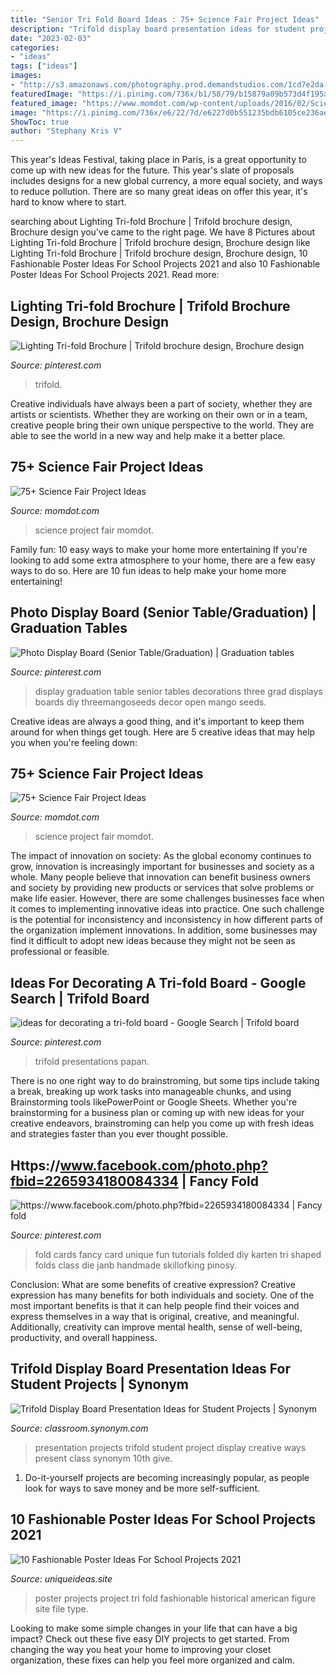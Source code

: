 ```yaml
---
title: "Senior Tri Fold Board Ideas : 75+ Science Fair Project Ideas"
description: "Trifold display board presentation ideas for student projects"
date: "2023-02-03"
categories:
- "ideas"
tags: ["ideas"]
images:
- "http://s3.amazonaws.com/photography.prod.demandstudios.com/1cd7e2da-1b1d-4747-8fd0-1714e3f1c14e.jpg"
featuredImage: "https://i.pinimg.com/736x/b1/58/79/b15879a09b573d4f195a5430a617f268--senior-graduation-table-display-graduation-tables.jpg"
featured_image: "https://www.momdot.com/wp-content/uploads/2016/02/Science-Fair-Project-Ideas-56.jpg"
image: "https://i.pinimg.com/736x/e6/22/7d/e6227d0b551235bdb6105ce236ae64b4.jpg"
ShowToc: true
author: "Stephany Kris V"
---
```



This year's Ideas Festival, taking place in Paris, is a great opportunity to come up with new ideas for the future. This year's slate of proposals includes designs for a new global currency, a more equal society, and ways to reduce pollution. There are so many great ideas on offer this year, it's hard to know where to start.

	

		
searching about Lighting Tri-fold Brochure | Trifold brochure design, Brochure design you've came to the right page. We have 8 Pictures about Lighting Tri-fold Brochure | Trifold brochure design, Brochure design like Lighting Tri-fold Brochure | Trifold brochure design, Brochure design, 10 Fashionable Poster Ideas For School Projects 2021 and also 10 Fashionable Poster Ideas For School Projects 2021. Read more:
		
    
## Lighting Tri-fold Brochure | Trifold Brochure Design, Brochure Design

<img loading=lazy src="https://i.pinimg.com/736x/50/38/05/503805efe83db41df53c25d385322aaa.jpg" onerror="this.onerror=null;this.src='https://tse2.mm.bing.net/th?id=OIP.zOhMR0VjM8ZpwzKGY2lrVQHaE8&amp;pid=15.1';" alt="Lighting Tri-fold Brochure | Trifold brochure design, Brochure design">

_Source: pinterest.com_

>trifold. 

	

Creative individuals have always been a part of society, whether they are artists or scientists. Whether they are working on their own or in a team, creative people bring their own unique perspective to the world. They are able to see the world in a new way and help make it a better place.

    
## 75+ Science Fair Project Ideas

<img loading=lazy src="https://www.momdot.com/wp-content/uploads/2016/02/Science-Fair-Project-Ideas-56.jpg" onerror="this.onerror=null;this.src='https://tse1.mm.bing.net/th?id=OIP.Sn1BoRkHW97U-dV6uFkqOQHaJ4&amp;pid=15.1';" alt="75+ Science Fair Project Ideas">

_Source: momdot.com_

>science project fair momdot. 

	

Family fun: 10 easy ways to make your home more entertaining
If you're looking to add some extra atmosphere to your home, there are a few easy ways to do so. Here are 10 fun ideas to help make your home more entertaining!

    
## Photo Display Board (Senior Table/Graduation) | Graduation Tables

<img loading=lazy src="https://i.pinimg.com/736x/b1/58/79/b15879a09b573d4f195a5430a617f268--senior-graduation-table-display-graduation-tables.jpg" onerror="this.onerror=null;this.src='https://tse2.mm.bing.net/th?id=OIP.nYjft-tLGnpZY72-PYFhAQHaIQ&amp;pid=15.1';" alt="Photo Display Board (Senior Table/Graduation) | Graduation tables">

_Source: pinterest.com_

>display graduation table senior tables decorations three grad displays boards diy threemangoseeds decor open mango seeds. 

	

Creative ideas are always a good thing, and it's important to keep them around for when things get tough. Here are 5 creative ideas that may help you when you're feeling down: 

    
## 75+ Science Fair Project Ideas

<img loading=lazy src="https://www.momdot.com/wp-content/uploads/2016/02/Science-Fair-Project-Ideas-20.jpg" onerror="this.onerror=null;this.src='https://tse3.mm.bing.net/th?id=OIP.A8An7a29dt3BaLBHGSOPUgHaJ4&amp;pid=15.1';" alt="75+ Science Fair Project Ideas">

_Source: momdot.com_

>science project fair momdot. 

	

The impact of innovation on society:
As the global economy continues to grow, innovation is increasingly important for businesses and society as a whole. Many people believe that innovation can benefit business owners and society by providing new products or services that solve problems or make life easier. However, there are some challenges businesses face when it comes to implementing innovative ideas into practice. One such challenge is the potential for inconsistency and inconsistency in how different parts of the organization implement innovations. In addition, some businesses may find it difficult to adopt new ideas because they might not be seen as professional or feasible.

    
## Ideas For Decorating A Tri-fold Board - Google Search | Trifold Board

<img loading=lazy src="https://i.pinimg.com/736x/e6/22/7d/e6227d0b551235bdb6105ce236ae64b4.jpg" onerror="this.onerror=null;this.src='https://tse2.mm.bing.net/th?id=OIP.myRQbo13mYkZUZDIeVAcCAHaFP&amp;pid=15.1';" alt="ideas for decorating a tri-fold board - Google Search | Trifold board">

_Source: pinterest.com_

>trifold presentations papan. 

	

There is no one right way to do brainstroming, but some tips include taking a break, breaking up work tasks into manageable chunks, and using Brainstorming tools likePowerPoint or Google Sheets. Whether you're brainstorming for a business plan or coming up with new ideas for your creative endeavors, brainstroming can help you come up with fresh ideas and strategies faster than you ever thought possible.

    
## Https://www.facebook.com/photo.php?fbid=2265934180084334 | Fancy Fold

<img loading=lazy src="https://i.pinimg.com/736x/0d/78/41/0d7841d3b4c38ddd7eabbbccc5adf844.jpg" onerror="this.onerror=null;this.src='https://tse3.mm.bing.net/th?id=OIP.7j9w_0hrKGZCcPkUV-g_ywHaFj&amp;pid=15.1';" alt="https://www.facebook.com/photo.php?fbid=2265934180084334 | Fancy fold">

_Source: pinterest.com_

>fold cards fancy card unique fun tutorials folded diy karten tri shaped folds class die janb handmade skillofking pinosy. 

	

Conclusion: What are some benefits of creative expression?
Creative expression has many benefits for both individuals and society. One of the most important benefits is that it can help people find their voices and express themselves in a way that is original, creative, and meaningful. Additionally, creativity can improve mental health, sense of well-being, productivity, and overall happiness.

    
## Trifold Display Board Presentation Ideas For Student Projects | Synonym

<img loading=lazy src="http://s3.amazonaws.com/photography.prod.demandstudios.com/1cd7e2da-1b1d-4747-8fd0-1714e3f1c14e.jpg" onerror="this.onerror=null;this.src='https://tse1.mm.bing.net/th?id=OIP.OLumMZVqYRcpzu-XCXLbaQHaE8&amp;pid=15.1';" alt="Trifold Display Board Presentation Ideas for Student Projects | Synonym">

_Source: classroom.synonym.com_

>presentation projects trifold student project display creative ways present class synonym 10th give. 

	

1. Do-it-yourself projects are becoming increasingly popular, as people look for ways to save money and be more self-sufficient.

    
## 10 Fashionable Poster Ideas For School Projects 2021

<img loading=lazy src="https://www.uniqueideas.site/wp-content/uploads/american-historical-figure-tri-fold-school-poster-project-plus-7.jpg" onerror="this.onerror=null;this.src='https://tse1.mm.bing.net/th?id=OIP.yXkGjVKH3eWKcqTb3MwCggHaGK&amp;pid=15.1';" alt="10 Fashionable Poster Ideas For School Projects 2021">

_Source: uniqueideas.site_

>poster projects project tri fold fashionable historical american figure site file type. 

	

Looking to make some simple changes in your life that can have a big impact? Check out these five easy DIY projects to get started. From changing the way you heat your home to improving your closet organization, these fixes can help you feel more organized and calm.

